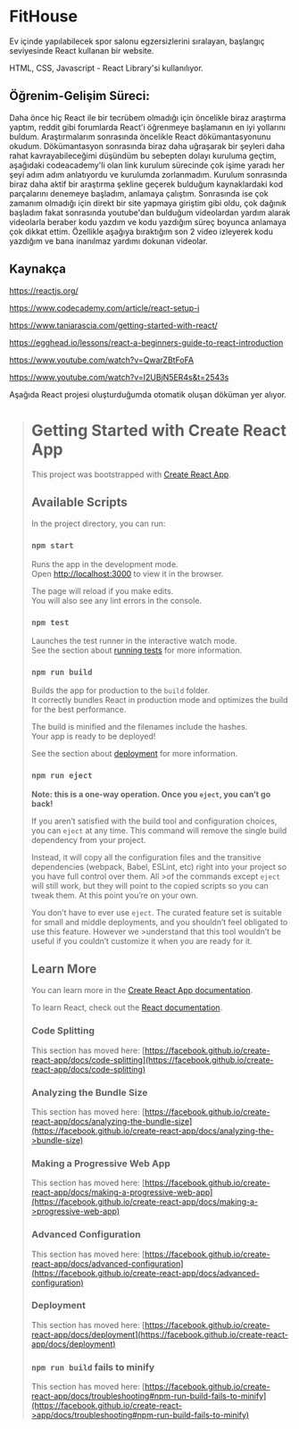 # FitHouse

Ev içinde yapılabilecek spor salonu egzersizlerini sıralayan, başlangıç seviyesinde React kullanan bir website.

HTML, CSS, Javascript - React Library'si kullanılıyor.

## Öğrenim-Gelişim Süreci:
 Daha önce hiç React ile bir tecrübem olmadığı için öncelikle biraz araştırma yaptım, reddit gibi forumlarda React'i öğrenmeye başlamanın en iyi yollarını buldum. Araştırmalarım sonrasında öncelikle React dökümantasyonunu okudum. Dökümantasyon sonrasında biraz daha uğraşarak bir şeyleri daha rahat kavrayabileceğimi düşündüm bu sebepten dolayı kuruluma geçtim, aşağıdaki codeacademy'li olan link kurulum sürecinde çok işime yaradı her şeyi adım adım anlatıyordu ve kurulumda zorlanmadım. Kurulum sonrasında biraz daha aktif bir araştırma şekline geçerek bulduğum kaynaklardaki kod parçalarını denemeye başladım, anlamaya çalıştım. Sonrasında ise çok zamanım olmadığı için direkt bir site yapmaya giriştim gibi oldu, çok dağınık başladım fakat sonrasında youtube'dan bulduğum videolardan yardım alarak videolarla beraber kodu yazdım ve kodu yazdığım süreç boyunca anlamaya çok dikkat ettim. Özellikle aşağıya bıraktığım son 2 video izleyerek kodu yazdığım ve bana inanılmaz yardımı dokunan videolar.
 
 ## Kaynakça
 https://reactjs.org/
 
 https://www.codecademy.com/article/react-setup-i
 
 https://www.taniarascia.com/getting-started-with-react/
 
 https://egghead.io/lessons/react-a-beginners-guide-to-react-introduction
 
 https://www.youtube.com/watch?v=QwarZBtFoFA
 
 https://www.youtube.com/watch?v=I2UBjN5ER4s&t=2543s
 
 Aşağıda React projesi oluşturduğumda otomatik oluşan döküman yer alıyor.


># Getting Started with Create React App
>
>This project was bootstrapped with [Create React App](https://github.com/facebook/create-react-app).
>
>## Available Scripts
>
>In the project directory, you can run:
>
>### `npm start`
>
>Runs the app in the development mode.\
>Open [http://localhost:3000](http://localhost:3000) to view it in the browser.
>
>The page will reload if you make edits.\
>You will also see any lint errors in the console.
>
>### `npm test`
>
>Launches the test runner in the interactive watch mode.\
>See the section about [running tests](https://facebook.github.io/create-react-app/docs/running-tests) for more information.
>
>### `npm run build`
>
>Builds the app for production to the `build` folder.\
>It correctly bundles React in production mode and optimizes the build for the best performance.
>
>The build is minified and the filenames include the hashes.\
>Your app is ready to be deployed!
>
>See the section about [deployment](https://facebook.github.io/create-react-app/docs/deployment) for more information.
>
>### `npm run eject`
>
>**Note: this is a one-way operation. Once you `eject`, you can’t go back!**
>
>If you aren’t satisfied with the build tool and configuration choices, you can `eject` at any time. This command will remove the single build dependency from your project.
>
>Instead, it will copy all the configuration files and the transitive dependencies (webpack, Babel, ESLint, etc) right into your project so you have full control over them. All >of the commands except `eject` will still work, but they will point to the copied scripts so you can tweak them. At this point you’re on your own.
>
>You don’t have to ever use `eject`. The curated feature set is suitable for small and middle deployments, and you shouldn’t feel obligated to use this feature. However we >understand that this tool wouldn’t be useful if you couldn’t customize it when you are ready for it.
>
>## Learn More
>
>You can learn more in the [Create React App documentation](https://facebook.github.io/create-react-app/docs/getting-started).
>
>To learn React, check out the [React documentation](https://reactjs.org/).
>
>### Code Splitting
>
>This section has moved here: [https://facebook.github.io/create-react-app/docs/code-splitting](https://facebook.github.io/create-react-app/docs/code-splitting)
>
>### Analyzing the Bundle Size
>
>This section has moved here: [https://facebook.github.io/create-react-app/docs/analyzing-the-bundle-size](https://facebook.github.io/create-react-app/docs/analyzing-the->bundle-size)
>
>### Making a Progressive Web App
>
>This section has moved here: [https://facebook.github.io/create-react-app/docs/making-a-progressive-web-app](https://facebook.github.io/create-react-app/docs/making-a->progressive-web-app)
>
>### Advanced Configuration
>
>This section has moved here: [https://facebook.github.io/create-react-app/docs/advanced-configuration](https://facebook.github.io/create-react-app/docs/advanced-configuration)
>
>### Deployment
>
>This section has moved here: [https://facebook.github.io/create-react-app/docs/deployment](https://facebook.github.io/create-react-app/docs/deployment)
>
>### `npm run build` fails to minify
>
>This section has moved here: [https://facebook.github.io/create-react-app/docs/troubleshooting#npm-run-build-fails-to-minify](https://facebook.github.io/create-react->app/docs/troubleshooting#npm-run-build-fails-to-minify)
>
